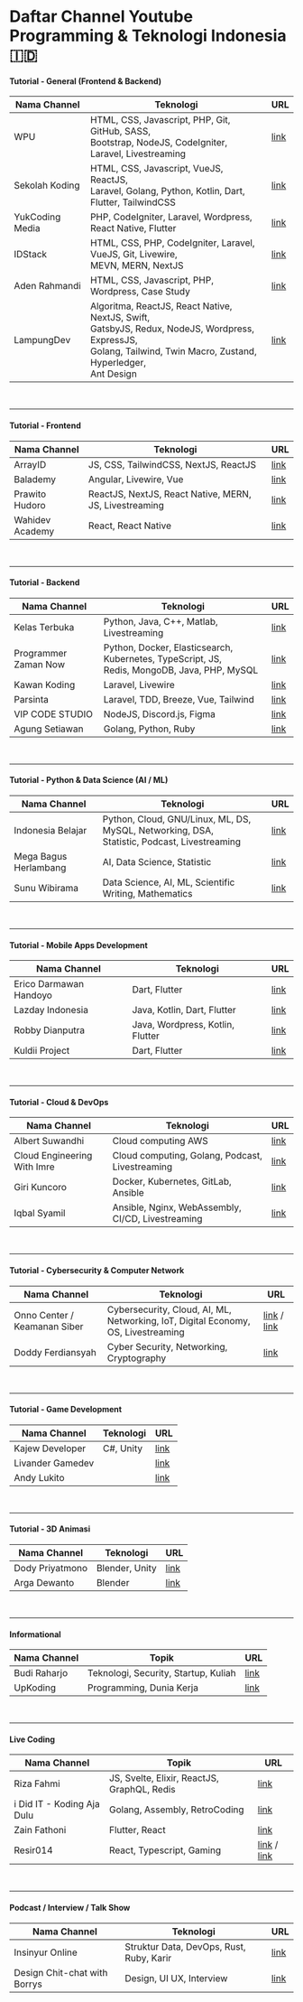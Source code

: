 # Daftar Channel Youtube Programming & Teknologi Indonesia 🇮🇩

#### Tutorial - General (Frontend & Backend)

| Nama Channel    | Teknologi                                                                                                  | URL                                             |
| --------------- | ---------------------------------------------------------------------------------------------------------- | ----------------------------------------------- |
| WPU             | HTML, CSS, Javascript, PHP, Git, GitHub, SASS, <br> Bootstrap, NodeJS, CodeIgniter, Laravel, Livestreaming | [link](http://youtube.com/webprogrammingunpas)  |
| Sekolah Koding  | HTML, CSS, Javascript, VueJS, ReactJS, <br> Laravel, Golang, Python, Kotlin, Dart, Flutter, TailwindCSS    | [link](https://www.youtube.com/c/SekolahKoding) |
| YukCoding Media | PHP, CodeIgniter, Laravel, Wordpress, React Native, Flutter                                                | [link](https://www.youtube.com/c/YukCoding2)    |
| IDStack         | HTML, CSS, PHP, CodeIgniter, Laravel, VueJS, Git, Livewire, <br> MEVN, MERN, NextJS                        | [link](https://www.youtube.com/c/IDStack)       |
| Aden Rahmandi   | HTML, CSS, Javascript, PHP, Wordpress, Case Study                                                          | [link](https://www.youtube.com/c/AdenRahmandi)  |
| LampungDev      | Algoritma, ReactJS, React Native, NextJS, Swift, <br> GatsbyJS, Redux, NodeJS, Wordpress, ExpressJS, <br>  Golang,  Tailwind, Twin Macro, Zustand, Hyperledger,<br>  Ant Design | [link](https://www.youtube.com/c/LampungDev)  |

<br><hr>

#### Tutorial - Frontend

| Nama Channel    | Teknologi                                              | URL                                                              |
| --------------- | ------------------------------------------------------ | ---------------------------------------------------------------- |
| ArrayID         | JS, CSS, TailwindCSS, NextJS, ReactJS                  | [link](https://www.youtube.com/c/ArrayID)                        |
| Balademy        | Angular, Livewire, Vue                                 | [link](https://www.youtube.com/channel/UCo2MhO0TrEUKdL9Pt-JNgLg) |
| Prawito Hudoro  | ReactJS, NextJS, React Native, MERN, JS, Livestreaming | [link](https://www.youtube.com/c/prawitohudoro)                  |
| Wahidev Academy | React, React Native                                    | [link](https://www.youtube.com/c/WahidevAcademy)                 |

<br><hr>

#### Tutorial - Backend

| Nama Channel         | Teknologi                                                                                        | URL                                                   |
| -------------------- | ------------------------------------------------------------------------------------------------ | ----------------------------------------------------- |
| Kelas Terbuka        | Python, Java, C++, Matlab, Livestreaming                                                         | [link](https://www.youtube.com/c/KelasTerbuka)        |
| Programmer Zaman Now | Python, Docker, Elasticsearch, Kubernetes, TypeScript, JS, <br> Redis, MongoDB, Java, PHP, MySQL | [link](https://www.youtube.com/c/ProgrammerZamanNow)  |
| Kawan Koding         | Laravel, Livewire                                                                                | [link](https://www.youtube.com/c/kawankoding)         |
| Parsinta             | Laravel, TDD, Breeze, Vue, Tailwind                                                              | [link](https://www.youtube.com/c/Parsinta)            |
| VIP CODE STUDIO      | NodeJS, Discord.js, Figma                                                                        | [link](https://www.youtube.com/c/vipcodestudio)       |
| Agung Setiawan       | Golang, Python, Ruby                                                                             | [link](https://www.youtube.com/c/AgungSetiawanCoding) |

<br><hr>

#### Tutorial - Python & Data Science (AI / ML)

| Nama Channel          | Teknologi                                                                                        | URL                                                   |
| --------------------- | ------------------------------------------------------------------------------------------------ | ----------------------------------------------------- |
| Indonesia Belajar     | Python, Cloud, GNU/Linux, ML, DS, MySQL, Networking, DSA, <br> Statistic, Podcast, Livestreaming | [link](https://www.youtube.com/c/IndonesiaBelajarKomputer)        |
| Mega Bagus Herlambang | AI, Data Science, Statistic                                                                      | [link](https://www.youtube.com/c/MegaBagusHerlambang) |
| Sunu Wibirama         | Data Science, AI, ML, Scientific Writing, Mathematics                                            | [link](https://www.youtube.com/user/wibirama)         |

<br><hr>

#### Tutorial - Mobile Apps Development

| Nama Channel           | Teknologi                        | URL                                                    |
| ---------------------- | -------------------------------- | ------------------------------------------------------ |
| Erico Darmawan Handoyo | Dart, Flutter                    | [link](https://www.youtube.com/c/EricoDarmawanHandoyo) |
| Lazday Indonesia       | Java, Kotlin, Dart, Flutter      | [link](https://www.youtube.com/c/LazdayIndonesia)      |
| Robby Dianputra        | Java, Wordpress, Kotlin, Flutter | [link](https://www.youtube.com/c/RobbyDianputra)       |
| Kuldii Project         | Dart, Flutter                    | [link](https://www.youtube.com/c/KuldiiProject)        |

<br><hr>

#### Tutorial - Cloud & DevOps

| Nama Channel                | Teknologi                                         | URL                                                    |
| --------------------------- | ------------------------------------------------- | ------------------------------------------------------ |
| Albert Suwandhi             | Cloud computing AWS                               | [link](https://www.youtube.com/channel/UCJb4A1n9gQDqyOXVpBgQYJA)|
| Cloud Engineering With Imre | Cloud computing, Golang, Podcast, Livestreaming   | [link](https://www.youtube.com/c/EricoDarmawanHandoyo) |
| Giri Kuncoro                | Docker, Kubernetes, GitLab, Ansible               | [link](https://www.youtube.com/c/GiriKuncoroDevOps)    |
| Iqbal Syamil                | Ansible, Nginx, WebAssembly, CI/CD, Livestreaming | [link](https://www.youtube.com/c/IqbalSyamil)          |

<br><hr>

#### Tutorial - Cybersecurity & Computer Network

| Nama Channel                 | Teknologi                                                                              | URL                                                                                                             |
| ---------------------------- | -------------------------------------------------------------------------------------- | --------------------------------------------------------------------------------------------------------------- |
| Onno Center / Keamanan Siber | Cybersecurity, Cloud, AI, ML, Networking, IoT, Digital Economy, <br> OS, Livestreaming | [link](https://www.youtube.com/c/OnnoCenter) / [link](https://www.youtube.com/channel/UCry-Tkt5l3euMdQy4EXYfbg) |
| Doddy Ferdiansyah            | Cyber Security, Networking, Cryptography                                               | [link](https://www.youtube.com/c/DoddyFerdiansyah)                                                              |

<br><hr>

#### Tutorial - Game Development

| Nama Channel     | Teknologi | URL                                               |
| ---------------- | --------- | ------------------------------------------------- |
| Kajew Developer  | C#, Unity | [link](https://www.youtube.com/c/KajewDeveloper)  |
| Livander Gamedev |           | [link](https://www.youtube.com/c/LivanderGamedev) |
| Andy Lukito      |           | [link](https://www.youtube.com/c/AndyLukito)      |

<br><hr>

#### Tutorial - 3D Animasi

| Nama Channel     | Teknologi | URL                                               |
| ---------------- | --------- | ------------------------------------------------- |
| Dody Priyatmono  | Blender, Unity | [link](https://youtube.com/c/DodyPriyatmono)  |
| Arga Dewanto     | Blender   | [link](https://youtube.com/c/ArgaDewanto) |

<br><hr>

#### Informational

| Nama Channel | Topik                                | URL                                                   |
| ------------ | ------------------------------------ | ----------------------------------------------------- |
| Budi Raharjo | Teknologi, Security, Startup, Kuliah | [link](https://www.youtube.com/c/BudiRahardjoBandung) |
| UpKoding     | Programming, Dunia Kerja             | [link](https://www.youtube.com/c/UpKoding)            |

<br><hr>

#### Live Coding

| Nama Channel               | Topik                                       | URL                                                                                 |
| -------------------------- | ------------------------------------------- | ----------------------------------------------------------------------------------- |
| Riza Fahmi                 | JS, Svelte, Elixir, ReactJS, GraphQL, Redis | [link](https://www.youtube.com/c/RizaFahmi)                                         |
| i Did IT - Koding Aja Dulu | Golang, Assembly, RetroCoding               | [link](https://www.youtube.com/c/KodingAjaDulu)                                     |
| Zain Fathoni               | Flutter, React                              | [link](https://www.youtube.com/c/ZainFathoni)                                       |
| Resir014                   | React, Typescript, Gaming                   | [link](https://www.twitch.tv/resir014) / [link](https://www.youtube.com/c/resir014) |

<br><hr>

#### Podcast / Interview / Talk Show

| Nama Channel                 | Teknologi                                | URL                                              |
| ---------------------------- | ---------------------------------------- | ------------------------------------------------ |
| Insinyur Online              | Struktur Data, DevOps, Rust, Ruby, Karir | [link](https://www.youtube.com/c/InsinyurOnline) |
| Design Chit-chat with Borrys | Design, UI UX, Interview                 | [link](https://www.youtube.com/c/DesignChitChat) |
